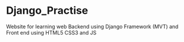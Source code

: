 # Django_Practise
Website for learning web Backend using Django Framework (MVT) and  Front end using HTML5 CSS3 and JS
